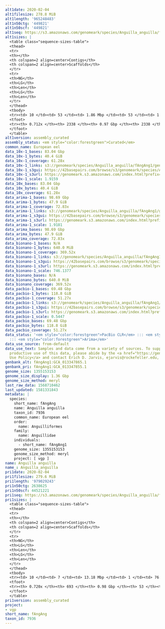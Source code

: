 ```yaml
---
alt1date: 2020-02-04
alt1filesize: 278.8 MiB
alt1length: '965248483'
alt1n50ctg: '449821'
alt1n50scf: '449821'
alt1seq: https://s3.amazonaws.com/genomeark/species/Anguilla_anguilla/fAngAng1/assembly_curated/fAngAng1.alt.cur.20200204.fasta.gz
alt1sizes: |
  <table class="sequence-sizes-table">
  <thead>
  <tr>
  <th></th>
  <th colspan=2 align=center>Contigs</th>
  <th colspan=2 align=center>Scaffolds</th>
  </tr>
  <tr>
  <th>NG</th>
  <th>LG</th>
  <th>Len</th>
  <th>LG</th>
  <th>Len</th>
  </tr>
  </thead>
  <tbody>
  <tr><td> 10 </td><td> 53 </td><td> 1.86 Mbp </td><td> 53 </td><td> 1.86 Mbp </td></tr><tr><td> 20 </td><td> 147 </td><td> 1.16 Mbp </td><td> 147 </td><td> 1.16 Mbp </td></tr><tr><td> 30 </td><td> 282 </td><td> 0.86 Mbp </td><td> 282 </td><td> 0.86 Mbp </td></tr><tr><td> 40 </td><td> 467 </td><td> 0.61 Mbp </td><td> 467 </td><td> 0.61 Mbp </td></tr><tr style="background-color:#cccccc;"><td> 50 </td><td> 728 </td><td> 449.82 Kbp </td><td> 728 </td><td> 449.82 Kbp </td></tr><tr><td> 60 </td><td> 1109 </td><td> 274.26 Kbp </td><td> 1109 </td><td> 274.26 Kbp </td></tr><tr><td> 70 </td><td> 1947 </td><td> 72.95 Kbp </td><td> 1947 </td><td> 72.95 Kbp </td></tr><tr><td> 80 </td><td> 0 </td><td>  </td><td> 0 </td><td>  </td></tr><tr><td> 90 </td><td> 0 </td><td>  </td><td> 0 </td><td>  </td></tr><tr><td> 100 </td><td> 0 </td><td>  </td><td> 0 </td><td>  </td></tr></tbody>
  <tfoot>
  <tr><th> 0.712x </th><th> 2338 </th><th> 0.97 Gbp </th><th> 2338 </th><th> 0.97 Gbp </th></tr>
  </tfoot>
  </table>
alt1version: assembly_curated
assembly_status: <em style="color:forestgreen">Curated</em>
common_name: European eel
data_10x-1_bases: 83.04 Gbp
data_10x-1_bytes: 40.4 GiB
data_10x-1_coverage: 61.28x
data_10x-1_links: s3://genomeark/species/Anguilla_anguilla/fAngAng1/genomic_data/10x/<br>
data_10x-1_s3gui: https://42basepairs.com/browse/s3/genomeark/species/Anguilla_anguilla/fAngAng1/genomic_data/10x/
data_10x-1_s3url: https://genomeark.s3.amazonaws.com/index.html?prefix=species/Anguilla_anguilla/fAngAng1/genomic_data/10x/
data_10x-1_scale: 1.9159
data_10x_bases: 83.04 Gbp
data_10x_bytes: 40.4 GiB
data_10x_coverage: 61.28x
data_arima-1_bases: 98.69 Gbp
data_arima-1_bytes: 47.9 GiB
data_arima-1_coverage: 72.83x
data_arima-1_links: s3://genomeark/species/Anguilla_anguilla/fAngAng1/genomic_data/arima/<br>
data_arima-1_s3gui: https://42basepairs.com/browse/s3/genomeark/species/Anguilla_anguilla/fAngAng1/genomic_data/arima/
data_arima-1_s3url: https://genomeark.s3.amazonaws.com/index.html?prefix=species/Anguilla_anguilla/fAngAng1/genomic_data/arima/
data_arima-1_scale: 1.9181
data_arima_bases: 98.69 Gbp
data_arima_bytes: 47.9 GiB
data_arima_coverage: 72.83x
data_bionano-1_bases: N/A
data_bionano-1_bytes: 640.0 MiB
data_bionano-1_coverage: 369.52x
data_bionano-1_links: s3://genomeark/species/Anguilla_anguilla/fAngAng1/genomic_data/bionano/<br>
data_bionano-1_s3gui: https://42basepairs.com/browse/s3/genomeark/species/Anguilla_anguilla/fAngAng1/genomic_data/bionano/
data_bionano-1_s3url: https://genomeark.s3.amazonaws.com/index.html?prefix=species/Anguilla_anguilla/fAngAng1/genomic_data/bionano/
data_bionano-1_scale: 746.1377
data_bionano_bases: N/A
data_bionano_bytes: 640.0 MiB
data_bionano_coverage: 369.52x
data_pacbio-1_bases: 69.48 Gbp
data_pacbio-1_bytes: 118.8 GiB
data_pacbio-1_coverage: 51.27x
data_pacbio-1_links: s3://genomeark/species/Anguilla_anguilla/fAngAng1/genomic_data/pacbio/<br>
data_pacbio-1_s3gui: https://42basepairs.com/browse/s3/genomeark/species/Anguilla_anguilla/fAngAng1/genomic_data/pacbio/
data_pacbio-1_s3url: https://genomeark.s3.amazonaws.com/index.html?prefix=species/Anguilla_anguilla/fAngAng1/genomic_data/pacbio/
data_pacbio-1_scale: 0.5447
data_pacbio_bases: 69.48 Gbp
data_pacbio_bytes: 118.8 GiB
data_pacbio_coverage: 51.27x
data_status: '<em style="color:forestgreen">PacBio CLR</em> ::: <em style="color:forestgreen">10x</em>
  ::: <em style="color:forestgreen">Arima</em>'
data_use_source: from-default
data_use_text: Samples and data come from a variety of sources. To support fair and
  productive use of this data, please abide by the <a href="https://genome10k.soe.ucsc.edu/data-use-policies/">Data
  Use Policy</a> and contact Erich D. Jarvis, ejarvis@rockefeller.edu, with any questions.
genbank_alt: fAngAng1:GCA_013347865.1
genbank_pri: fAngAng1:GCA_013347855.1
genome_size: 1355153153
genome_size_display: 1.36 Gbp
genome_size_method: meryl
last_raw_data: 1568710462
last_updated: 1581331843
metadata: |
  species:
    short_name: fAngAng
    name: Anguilla anguilla
    taxon_id: 7936
    common_name: European eel
    order:
      name: Anguilliformes
    family:
      name: Anguillidae
    individuals:
      - short_name: fAngAng1
    genome_size: 1355153153
    genome_size_method: meryl
    project: [ vgp ]
name: Anguilla anguilla
name_: Anguilla_anguilla
pri1date: 2020-02-04
pri1filesize: 279.6 MiB
pri1length: '979029243'
pri1n50ctg: 2638625
pri1n50scf: 44521221
pri1seq: https://s3.amazonaws.com/genomeark/species/Anguilla_anguilla/fAngAng1/assembly_curated/fAngAng1.pri.cur.20200204.fasta.gz
pri1sizes: |
  <table class="sequence-sizes-table">
  <thead>
  <tr>
  <th></th>
  <th colspan=2 align=center>Contigs</th>
  <th colspan=2 align=center>Scaffolds</th>
  </tr>
  <tr>
  <th>NG</th>
  <th>LG</th>
  <th>Len</th>
  <th>LG</th>
  <th>Len</th>
  </tr>
  </thead>
  <tbody>
  <tr><td> 10 </td><td> 7 </td><td> 13.18 Mbp </td><td> 1 </td><td> 76.64 Mbp </td></tr><tr><td> 20 </td><td> 20 </td><td> 8.82 Mbp </td><td> 3 </td><td> 68.14 Mbp </td></tr><tr><td> 30 </td><td> 38 </td><td> 6.38 Mbp </td><td> 5 </td><td> 62.03 Mbp </td></tr><tr><td> 40 </td><td> 64 </td><td> 4.32 Mbp </td><td> 7 </td><td> 56.16 Mbp </td></tr><tr style="background-color:#cccccc;"><td> 50 </td><td> 105 </td><td style="background-color:#88ff88;"> 2.64 Mbp </td><td> 10 </td><td style="background-color:#88ff88;"> 44.52 Mbp </td></tr><tr><td> 60 </td><td> 184 </td><td> 1.22 Mbp </td><td> 13 </td><td> 41.50 Mbp </td></tr><tr><td> 70 </td><td> 393 </td><td> 252.34 Kbp </td><td> 17 </td><td> 31.57 Mbp </td></tr><tr><td> 80 </td><td> 0 </td><td>  </td><td> 0 </td><td>  </td></tr><tr><td> 90 </td><td> 0 </td><td>  </td><td> 0 </td><td>  </td></tr><tr><td> 100 </td><td> 0 </td><td>  </td><td> 0 </td><td>  </td></tr></tbody>
  <tfoot>
  <tr><th> 0.720x </th><th> 693 </th><th> 0.98 Gbp </th><th> 53 </th><th> 0.98 Gbp </th></tr>
  </tfoot>
  </table>
pri1version: assembly_curated
project:
- vgp
short_name: fAngAng
taxon_id: 7936
---
```

